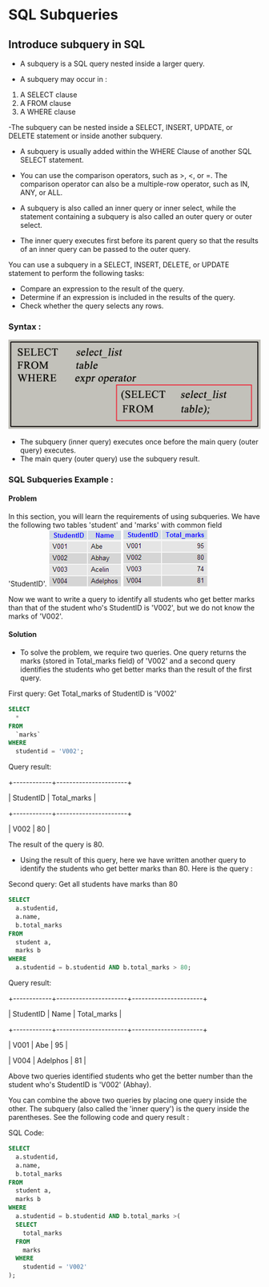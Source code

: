 # SQL Subqueries

## Introduce subquery in SQL

- A subquery is a SQL query nested inside a larger query.

- A subquery may occur in :
1. A SELECT clause
2. A FROM clause
3. A WHERE clause

-The subquery can be nested inside a SELECT, INSERT, UPDATE, or DELETE statement or inside another subquery.

- A subquery is usually added within the WHERE Clause of another SQL SELECT statement.

- You can use the comparison operators, such as >, <, or =. The comparison operator can also be a multiple-row operator, such as IN, ANY, or ALL.

- A subquery is also called an inner query or inner select, while the statement containing a subquery is also called an outer query or outer select.

- The inner query executes first before its parent query so that the results of an inner query can be passed to the outer query.

You can use a subquery in a SELECT, INSERT, DELETE, or UPDATE statement to perform the following tasks:

- Compare an expression to the result of the query.
- Determine if an expression is included in the results of the query.
- Check whether the query selects any rows.

### Syntax :

![](./subquery-syntax.png)

- The subquery (inner query) executes once before the main query (outer query) executes.
- The main query (outer query) use the subquery result.

### SQL Subqueries Example :

#### Problem
In this section, you will learn the requirements of using subqueries. We have the following two tables 'student' and 'marks' with common field 'StudentID'.
![](./student.png)
![](./marks.png)

Now we want to write a query to identify all students who get better marks than that of the student who's StudentID is 'V002', but we do not know the marks of 'V002'.

#### Solution

- To solve the problem, we require two queries. 
One query returns the marks (stored in Total_marks field) of 'V002' and a second query identifies the students who get better marks than the result of the first query.

First query: Get Total_marks of StudentID is 'V002'

```sql
SELECT
  *
FROM
  `marks`
WHERE
  studentid = 'V002';
```

Query result:

+------------+----------------------+

| StudentID  | Total_marks          | 

+------------+----------------------+

| V002       | 80                   | 

The result of the query is 80.

- Using the result of this query, here we have written another query to identify the students who get better marks than 80. Here is the query :

Second  query: Get all students have marks than 80

```sql
SELECT
  a.studentid,
  a.name,
  b.total_marks
FROM
  student a,
  marks b
WHERE
  a.studentid = b.studentid AND b.total_marks > 80;
```

Query result:

+------------+----------------------+----------------------+

| StudentID  | Name                 | Total_marks          | 

+------------+----------------------+----------------------+

| V001       | Abe                  | 95                   |

| V004       | Adelphos             | 81                   |

Above two queries identified students who get the better number than the student who's StudentID is 'V002' (Abhay).

You can combine the above two queries by placing one query inside the other. The subquery (also called the 'inner query') is the query inside the parentheses. See the following code and query result :

SQL Code:

```sql
SELECT
  a.studentid,
  a.name,
  b.total_marks
FROM
  student a,
  marks b
WHERE
  a.studentid = b.studentid AND b.total_marks >(
  SELECT
    total_marks
  FROM
    marks
  WHERE
    studentid = 'V002'
);
```

